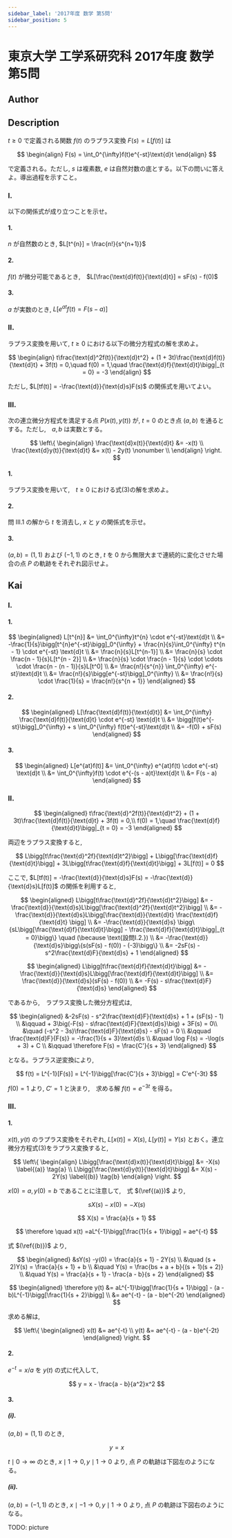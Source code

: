 ```yaml
---
sidebar_label: '2017年度 数学 第5問'
sidebar_position: 5
---
```


# 東京大学 工学系研究科 2017年度 数学 第5問

## **Author**

## **Description**
$t \ge 0$ で定義される関数 $f(t)$ のラプラス変換 $F(s) = L[f(t)]$ は

$$
\begin{align}
F(s) = \int_0^{\infty}f(t)e^{-st}\text{d}t
\end{align}
$$

で定義される。ただし, $s$ は複素数, $e$ は自然対数の底とする。以下の問いに答えよ。導出過程を示すこと。

### I.
以下の関係式が成り立つことを示せ。

#### 1.
$n$ が自然数のとき, $L[t^{n}] = \frac{n!}{s^{n+1}}$

#### 2.
$f(t)$ が微分可能であるとき,　$L[\frac{\text{d}f(t)}{\text{d}t}] = sF(s) - f(0)$

#### 3.
$a$ が実数のとき, $L[e^{at}f(t) = F(s - a)]$

### II.
ラプラス変換を用いて, $t \ge 0$ における以下の微分方程式の解を求めよ。

$$
\begin{align}
t\frac{\text{d}^2f(t)}{\text{d}t^2} + (1 + 3t)\frac{\text{d}f(t)}{\text{d}t} + 3f(t) = 0,\quad f(0) = 1,\quad \frac{\text{d}f}{\text{d}t}\bigg|_{t = 0} = -3
\end{align}
$$

ただし, $L[tf(t)] = -\frac{\text{d}}{\text{d}s}F(s)$ の関係式を用いてよい。

### III.
次の連立微分方程式を満足する点 $P(x(t),y(t))$ が, $t = 0$ のとき点 $(a,b)$ を通るとする。ただし,　$a ,b$ は実数とする。

$$
\left\{
\begin{align}
\frac{\text{d}x(t)}{\text{d}t} &= -x(t) \\
\frac{\text{d}y(t)}{\text{d}t} &= x(t) - 2y(t) \nonumber \\
\end{align}
\right.
$$

#### 1.
ラプラス変換を用いて,　$t \ge 0$ における式(3)の解を求めよ。

#### 2.
問 III.1 の解から $t$ を消去し, $x$ と $y$ の関係式を示せ。

#### 3.
$(a,b) = (1,1)$ および $(-1,1)$ のとき, $t$ を $0$ から無限大まで連続的に変化させた場合の点 $P$ の軌跡をそれぞれ図示せよ。

## **Kai**
### I.
#### 1.

$$
\begin{aligned}
L[t^{n}] &= \int_0^{\infty}t^{n} \cdot e^{-st}\text{d}t \\
&= -\frac{1}{s}\bigg[t^{n}e^{-st}\bigg]_0^{\infty} + \frac{n}{s}\int_0^{\infty} t^{n - 1} \cdot e^{-st} \text{d}t \\
&= \frac{n}{s}L[t^{n-1}] \\
&= \frac{n}{s} \cdot \frac{n - 1}{s}L[t^{n - 2}] \\
&= \frac{n}{s} \cdot \frac{n - 1}{s} \cdot \cdots \cdot \frac{n - (n - 1)}{s}L[t^0] \\
&= \frac{n!}{s^{n}} \int_0^{\infty} e^{-st}\text{d}t \\
&= \frac{n!}{s}\bigg[e^{-st}\bigg]_0^{\infty} \\
&= \frac{n!}{s} \cdot \frac{1}{s} = \frac{n!}{s^{n + 1}}
\end{aligned}
$$

#### 2.

$$
\begin{aligned}
L[\frac{\text{d}f(t)}{\text{d}t}] &= \int_0^{\infty} \frac{\text{d}f(t)}{\text{d}t} \cdot e^{-st} \text{d}t \\
&= \bigg[f(t)e^{-st}\bigg]_0^{\infty} + s \int_0^{\infty} f(t)e^{-st}\text{d}t \\
&= -f(0) + sF(s) 
\end{aligned}
$$

#### 3.

$$
\begin{aligned}
L[e^{at}f(t)] &= \int_0^{\infty} e^{at}f(t) \cdot e^{-st} \text{d}t \\
&= \int_0^{\infty}f(t) \cdot e^{-(s - a)t}\text{d}t \\
&= F(s - a)
\end{aligned}
$$

### II.

$$
\begin{aligned}
t\frac{\text{d}^2f(t)}{\text{d}t^2} + (1 + 3t)\frac{\text{d}f(t)}{\text{d}t} + 3f(t) = 0,\\
f(0) = 1,\quad \frac{\text{d}f}{\text{d}t}\bigg|_{t = 0} = -3
\end{aligned}
$$

両辺をラプラス変換すると,

$$
L\bigg[t\frac{\text{d}^2f}{\text{d}t^2}\bigg] + L\bigg[\frac{\text{d}f}{\text{d}t}\bigg] + 3L\bigg[t\frac{\text{d}f}{\text{d}t}\bigg] + 3L[f(t)] = 0
$$

ここで, $L[tf(t)] = -\frac{\text{d}}{\text{d}s}F(s) = -\frac{\text{d}}{\text{d}s}L[f(t)]$ の関係を利用すると,

$$
\begin{aligned}
L\bigg[t\frac{\text{d}^2f}{\text{d}t^2}\bigg] &= -\frac{\text{d}}{\text{d}s}L\bigg[\frac{\text{d}^2f}{\text{d}t^2}\bigg] \\
&= -\frac{\text{d}}{\text{d}s}L\bigg[\frac{\text{d}}{\text{d}t} \frac{\text{d}f}{\text{d}t} \bigg] \\
&= -\frac{\text{d}}{\text{d}s} \bigg\{sL\bigg[\frac{\text{d}f}{\text{d}t}\bigg] - \frac{\text{d}f}{\text{d}t}\bigg|_{t = 0}\bigg\} \quad (\because \text{設問I.2.}) \\
&= -\frac{\text{d}}{\text{d}s}\bigg\{s(sF(s) - f(0)) - (-3)\bigg\} \\   
&= -2sF(s) - s^2\frac{\text{d}F}{\text{d}s} + 1
\end{aligned}
$$

$$
\begin{aligned}
L\bigg[t\frac{\text{d}f}{\text{d}t}\bigg] &= -\frac{\text{d}}{\text{d}s}L\bigg[\frac{\text{d}f}{\text{d}t}\bigg] \\
&= \frac{\text{d}}{\text{d}s}(sF(s) - f(0)) \\
&= -F(s) - s\frac{\text{d}F}{\text{d}s}
\end{aligned}
$$

であるから,　ラプラス変換した微分方程式は,　

$$
\begin{aligned}
&-2sF(s) - s^2\frac{\text{d}F}{\text{d}s} + 1 + (sF(s) - 1) \\
&\qquad + 3\big(-F(s) - s\frac{\text{d}F}{\text{d}s}\big) + 3F(s) = 0\\
&\quad (-s^2 - 3s)\frac{\text{d}F}{\text{d}s} - sF(s) = 0 \\
&\qquad \frac{\text{d}F}{F(s)} = -\frac{1}{s + 3}\text{d}s \\
&\quad \log F(s) = -\log(s + 3) + C \\
&\qquad \therefore F(s) = \frac{C'}{s + 3}
\end{aligned}
$$

となる。ラプラス逆変換により,

$$
f(t) = L^{-1}[F(s)] = L^{-1}\bigg[\frac{C'}{s + 3}\bigg] = C'e^{-3t}
$$

$f(0) = 1$ より, $C' = 1$ と決まり,　求める解 $f(t)=e^{-3t}$ を得る。

### III.
#### 1.
$x(t),y(t)$ のラプラス変換をそれぞれ, $L[x(t)] = X(s)$, $L[y(t)] = Y(s)$ とおく。連立微分方程式(3)をラプラス変換すると,

$$
\left\{
\begin{align}
L\bigg[\frac{\text{d}x(t)}{\text{d}t}\bigg] &= -X(s) \label{(a)} \tag{a} \\
L\bigg[\frac{\text{d}y(t)}{\text{d}t}\bigg] &= X(s) - 2Y(s) \label{(b)} \tag{b}
\end{align}
\right.
$$

$x(0) = a ,y(0) = b$ であることに注意して,　式 $(\ref{(a)})$ より,

$$
sX(s) - x(0) = -X(s)
$$

$$
X(s) = \frac{a}{s + 1}
$$

$$
\therefore \quad x(t) =aL^{-1}\bigg[\frac{1}{s + 1}\bigg] = ae^{-t}
$$

式 $(\ref{(b)})$ より,

$$
\begin{aligned}
&sY(s) -y(0) = \frac{a}{s + 1} - 2Y(s) \\
&\quad (s + 2)Y(s) = \frac{a}{s + 1} + b \\
&\quad Y(s) = \frac{bs + a + b}{(s + 1)(s + 2)} \\
&\quad Y(s) = \frac{a}{s + 1} - \frac{a - b}{s + 2}
\end{aligned}
$$

$$
\begin{aligned}
\therefore y(t) &= aL^{-1}\bigg[\frac{1}{s + 1}\bigg] -  (a - b)L^{-1}\bigg[\frac{1}{s + 2}\bigg] \\
&= ae^{-t} - (a - b)e^{-2t}
\end{aligned}
$$

求める解は,

$$
\left\{
\begin{aligned}
x(t) &= ae^{-t} \\
y(t) &= ae^{-t} - (a - b)e^{-2t}
\end{aligned}
\right.
$$

#### 2.
$e^{-t} = x/a$ を $y(t)$ の式に代入して,

$$
y = x - \frac{a - b}{a^2}x^2
$$

#### 3.
##### (i).
$(a,b) = (1,1)$ のとき,

$$
y = x
$$

$t\mid 0 \rightarrow \infty$ のとき, $x\mid 1 \rightarrow 0 ,y\mid 1 \rightarrow 0$ より, 点 $P$ の軌跡は下図左のようになる。

##### (ii).
$(a,b) = (-1,1)$ のとき, $x\mid -1 \rightarrow 0, y\mid 1 \rightarrow 0$ より, 点 $P$ の軌跡は下図右のようになる。

TODO: picture